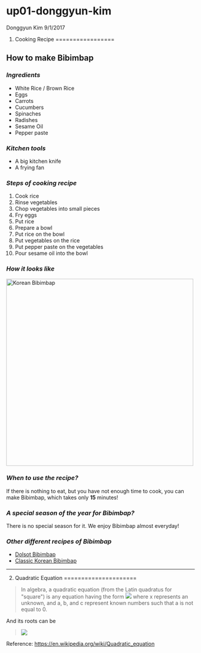 up01-donggyun-kim
================
Donggyun Kim
9/1/2017

1. Cooking Recipe
=================

How to make **Bibimbap**
------------------------

### *Ingredients*

-   White Rice / Brown Rice
-   Eggs
-   Carrots
-   Cucumbers
-   Spinaches
-   Radishes
-   Sesame Oil
-   Pepper paste

### *Kitchen tools*

-   A big kitchen knife
-   A frying fan

### *Steps of cooking recipe*

1.  Cook rice
2.  Rinse vegetables
3.  Chop vegetables into small pieces
4.  Fry eggs
5.  Put rice
6.  Prepare a bowl
7.  Put rice on the bowl
8.  Put vegetables on the rice
9.  Put pepper paste on the vegetables
10. Pour sesame oil into the bowl

### *How it looks like*

<img src="https://www.budgetbytes.com/wp-content/uploads/2017/01/Bibimbap-break-yolk.jpg" title="Korean Bibimbap" width="500" />

### *When to use the recipe?*

If there is nothing to eat, but you have not enough time to cook,
you can make Bibimbap, which takes only **15** minutes!

### *A special season of the year for Bibimbap?*

There is no special season for it. We enjoy Bibimbap almost everyday!

### *Other different recipes of Bibimbap*

-   [Dolsot Bibimbap](https://mykoreankitchen.com/dolsot-bibimbap/)
-   [Classic Korean Bibimbap](https://www.thespruce.com/classic-korean-bibimbap-recipe-2118765)

------------------------------------------------------------------------

2. Quadratic Equation
=====================

> In algebra, a quadratic equation (from the Latin quadratus for "square")
> is any equation having the form
> ![](https://wikimedia.org/api/rest_v1/media/math/render/svg/23e70cfa003f402d108ec04d97983fb62f69536e)
> where x represents an unknown,
> and a, b, and c represent known numbers such that a is not equal to 0.

And its roots can be

> ![](https://wikimedia.org/api/rest_v1/media/math/render/svg/42efe5c6f302eb75186b3d5b782129850bfa04d1)

Reference: <https://en.wikipedia.org/wiki/Quadratic_equation>
